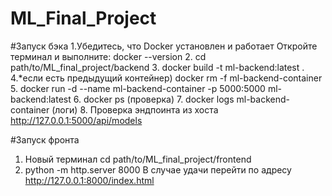 # ML_Final_Project

#Запуск бэка
1.Убедитесь, что Docker установлен и работает
  Откройте терминал и выполните:
          docker --version
2. cd path/to/ML_final_project/backend
3. docker build -t ml-backend:latest .
4.*если есть предыдущий контейнер) docker rm -f ml-backend-container
5. docker run -d --name ml-backend-container -p 5000:5000 ml-backend:latest
6. docker ps (проверка)
7. docker logs ml-backend-container (логи)
8. Проверка эндпоинта из хоста  http://127.0.0.1:5000/api/models

#Запуск фронта
1. Новый терминал cd path/to/ML_final_project/frontend
2. python -m http.server 8000
В случае удачи перейти по адресу http://127.0.0.1:8000/index.html


